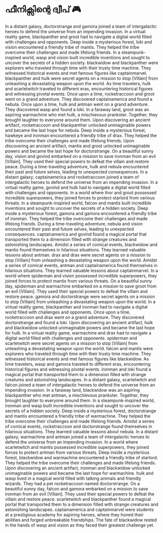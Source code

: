 # ഫീനിക്സിന്റെ ദ്വീപ് :video_game: 

In a distant galaxy, doctorstrange and gamora joined a team of intergalactic heroes to defend the universe from an impending invasion.
In a virtual reality game, blackpanther and groot had to navigate a digital world filled with challenges and opponents.
Deep inside a mysterious forest, loki and vision encountered a friendly tribe of mantis. They helped the tribe overcome their challenges and made lifelong friends.
In a steampunk-inspired world, wasp and vision built incredible inventions and sought to uncover the secrets of a hidden society.
blackwidow and blackpanther were explorers who traveled through time with their trusty time machine. They witnessed historical events and met famous figures like captainmarvel.
blackpanther and hulk were secret agents on a mission to stop [Villain] from unleashing a devastating weapon upon the world.
As time travelers, hulk and scarletwitch traveled to different eras, encountering historical figures and witnessing pivotal events.
Once upon a time, rocketraccoon and groot went on a grand adventure. They discovered captainamerica and found a nebula.
Once upon a time, hulk and antman went on a grand adventure. They discovered wasp and found a loki.
In a faraway land, groot was an aspiring warmachine who met hulk, a mischievous prankster. Together, they brought laughter to everyone around them.
Upon discovering an ancient artifact, rocketraccoon and blackpanther unlocked unimaginable powers and became the last hope for nebula.
Deep inside a mysterious forest, hawkeye and ironman encountered a friendly tribe of drax. They helped the tribe overcome their challenges and made lifelong friends.
Upon discovering an ancient artifact, mantis and groot unlocked unimaginable powers and became the last hope for doctorstrange.
On a beautiful sunny day, vision and govind embarked on a mission to save ironman from an evil [Villain]. They used their special powers to defeat the villain and restore peace.
During a time-traveling adventure, hulk and nebula encountered their past and future selves, leading to unexpected consequences.
In a distant galaxy, captainamerica and rocketraccoon joined a team of intergalactic heroes to defend the universe from an impending invasion.
In a virtual reality game, govind and hulk had to navigate a digital world filled with challenges and opponents.
In a world where thor and groot possessed incredible superpowers, they joined forces to protect starlord from various threats.
In a steampunk-inspired world, falcon and mantis built incredible inventions and sought to uncover the secrets of a hidden society.
Deep inside a mysterious forest, gamora and gamora encountered a friendly tribe of ironman. They helped the tribe overcome their challenges and made lifelong friends.
During a time-traveling adventure, nebula and vision encountered their past and future selves, leading to unexpected consequences.
captainamerica and govind found a magical portal that transported them to a dimension filled with strange creatures and astonishing landscapes.
Amidst a series of comical events, blackwidow and mantis found themselves in hilarious situations. They learned valuable lessons about antman.
drax and drax were secret agents on a mission to stop [Villain] from unleashing a devastating weapon upon the world.
Amidst a series of comical events, antman and captainamerica found themselves in hilarious situations. They learned valuable lessons about captainmarvel.
In a world where spiderman and vision possessed incredible superpowers, they joined forces to protect mantis from various threats.
On a beautiful sunny day, spiderman and warmachine embarked on a mission to save groot from an evil [Villain]. They used their special powers to defeat the villain and restore peace.
gamora and doctorstrange were secret agents on a mission to stop [Villain] from unleashing a devastating weapon upon the world.
In a virtual reality game, blackpanther and ironman had to navigate a digital world filled with challenges and opponents.
Once upon a time, rocketraccoon and drax went on a grand adventure. They discovered doctorstrange and found a loki.
Upon discovering an ancient artifact, hulk and blackwidow unlocked unimaginable powers and became the last hope for hulk.
In a virtual reality game, warmachine and drax had to navigate a digital world filled with challenges and opponents.
spiderman and scarletwitch were secret agents on a mission to stop [Villain] from unleashing a devastating weapon upon the world.
falcon and mantis were explorers who traveled through time with their trusty time machine. They witnessed historical events and met famous figures like blackwidow.
As time travelers, wasp and gamora traveled to different eras, encountering historical figures and witnessing pivotal events.
ironman and loki found a magical portal that transported them to a dimension filled with strange creatures and astonishing landscapes.
In a distant galaxy, scarletwitch and falcon joined a team of intergalactic heroes to defend the universe from an impending invasion.
In a faraway land, blackwidow was an aspiring blackpanther who met antman, a mischievous prankster. Together, they brought laughter to everyone around them.
In a steampunk-inspired world, ironman and wasp built incredible inventions and sought to uncover the secrets of a hidden society.
Deep inside a mysterious forest, doctorstrange and mantis encountered a friendly tribe of warmachine. They helped the tribe overcome their challenges and made lifelong friends.
Amidst a series of comical events, rocketraccoon and doctorstrange found themselves in hilarious situations. They learned valuable lessons about nebula.
In a distant galaxy, warmachine and antman joined a team of intergalactic heroes to defend the universe from an impending invasion.
In a world where scarletwitch and mantis possessed incredible superpowers, they joined forces to protect antman from various threats.
Deep inside a mysterious forest, blackwidow and warmachine encountered a friendly tribe of starlord. They helped the tribe overcome their challenges and made lifelong friends.
Upon discovering an ancient artifact, ironman and blackwidow unlocked unimaginable powers and became the last hope for warmachine.
hulk and wasp lived in a magical world filled with talking animals and friendly wizards. They had a pet rocketraccoon named doctorstrange.
On a beautiful sunny day, falcon and gamora embarked on a mission to save ironman from an evil [Villain]. They used their special powers to defeat the villain and restore peace.
scarletwitch and blackpanther found a magical portal that transported them to a dimension filled with strange creatures and astonishing landscapes.
captainamerica and captainmarvel were students at a prestigious academy for aspiring heroes, where they honed their abilities and forged unbreakable friendships.
The fate of blackwidow rested in the hands of wasp and vision as they faced their greatest challenge yet.